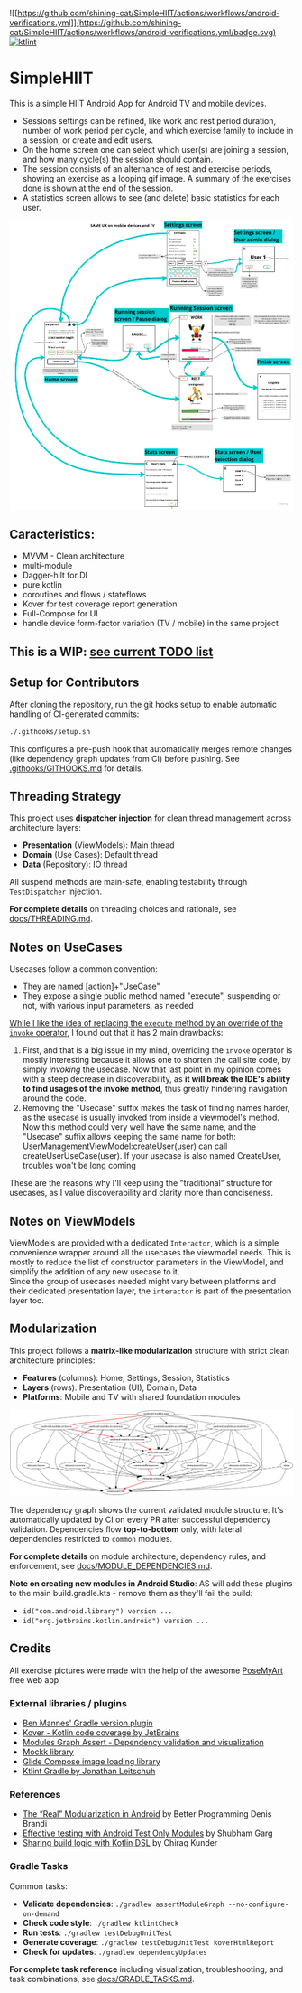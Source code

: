 ![[https://github.com/shining-cat/SimpleHIIT/actions/workflows/android-verifications.yml]](https://github.com/shining-cat/SimpleHIIT/actions/workflows/android-verifications.yml/badge.svg)
[![ktlint](https://img.shields.io/badge/ktlint%20code--style-%E2%9D%A4-FF4081)](https://pinterest.github.io/ktlint/)

# SimpleHIIT

This is a simple HIIT Android App for Android TV and mobile devices.

* Sessions settings can be refined, like work and rest period duration, number of work period per
  cycle, and which exercise family to include in a session, or create and edit users.
* On the home screen one can select which user(s) are joining a session, and how many cycle(s) the
  session should contain.
* The session consists of an alternance of rest and exercise periods, showing an exercise as a
  looping gif image. A summary of the exercises done is shown at the end of the session.
* A statistics screen allows to see (and delete) basic statistics for each user.

![Features and UX description](docs/simpleHIIT_UX_description.png)

## Caracteristics:

* MVVM - Clean architecture
* multi-module
* Dagger-hilt for DI
* pure kotlin
* coroutines and flows / stateflows
* Kover for test coverage report generation
* Full-Compose for UI
* handle device form-factor variation (TV / mobile) in the same project

## This is a WIP: [see current TODO list](https://github.com/shining-cat/SimpleHIIT/blob/master/TODO.md)

## Setup for Contributors

After cloning the repository, run the git hooks setup to enable automatic handling of CI-generated commits:

```bash
./.githooks/setup.sh
```

This configures a pre-push hook that automatically merges remote changes (like dependency graph updates from CI) before pushing. See [.githooks/GITHOOKS.md](.githooks/GITHOOKS.md) for details.

## Threading Strategy

This project uses **dispatcher injection** for clean thread management across architecture layers:
- **Presentation** (ViewModels): Main thread
- **Domain** (Use Cases): Default thread
- **Data** (Repository): IO thread

All suspend methods are main-safe, enabling testability through `TestDispatcher` injection.

**For complete details** on threading choices and rationale, see [docs/THREADING.md](docs/THREADING.md).

## Notes on UseCases

Usecases follow a common convention:

* They are named [action]+"UseCase"
* They expose a single public method named "execute", suspending or not, with various input
  parameters, as needed<br/>

[While I like the idea of replacing the `execute` method by an override of the
`invoke` operator](https://chrynan.codes/invoking-usecases-the-kotlin-way/), I found out that it has
2 main drawbacks:

1. First, and that is a big issue in my mind, overriding the `invoke` operator is mostly interesting
   because it allows one to shorten the call site code, by simply _invoking_ the usecase.
   Now that last point in my opinion comes with a steep decrease in discoverability, as **it will
   break the IDE's ability to find usages of the invoke method**, thus greatly hindering navigation
   around the code.
2. Removing the "Usecase" suffix makes the task of finding names harder, as the usecase is usually
   invoked from inside a viewmodel's method. Now this method could very well have the same name, and
   the "Usecase" suffix allows keeping the same name for both:
   UserManagementViewModel:createUser(user) can call createUserUseCase(user). If your usecase is
   also named CreateUser, troubles won't be long coming

These are the reasons why I'll keep using the "traditional" structure for usecases, as I value
discoverability and clarity more than conciseness.

## Notes on ViewModels

ViewModels are provided with a dedicated `Interactor`, which is a simple convenience wrapper around
all the usecases the viewmodel needs.
This is mostly to reduce the list of constructor parameters in the ViewModel, and simplify the
addition of any new usecase to it.<br/>
Since the group of usecases needed might vary between platforms and their dedicated presentation
layer, the `interactor` is part of the presentation layer too.

## Modularization

This project follows a **matrix-like modularization** structure with strict clean architecture principles:
- **Features** (columns): Home, Settings, Session, Statistics
- **Layers** (rows): Presentation (UI), Domain, Data
- **Platforms**: Mobile and TV with shared foundation modules

![Module Dependency Graph](project_dependencies_graph.png)

The dependency graph shows the current validated module structure. It's automatically updated by CI on every PR after successful dependency validation. Dependencies flow **top-to-bottom** only, with lateral dependencies restricted to `common` modules.

**For complete details** on module architecture, dependency rules, and enforcement, see [docs/MODULE_DEPENDENCIES.md](docs/MODULE_DEPENDENCIES.md).

**Note on creating new modules in Android Studio**: AS will add these plugins to the main build.gradle.kts - remove them as they'll fail the build:
* `id("com.android.library") version ...`
* `id("org.jetbrains.kotlin.android") version ...`

## Credits

All exercise pictures were made with the help of the awesome [PoseMyArt](https://app.posemy.art/)
free web app

### External libraries / plugins

* [Ben Mannes' Gradle version plugin](https://github.com/ben-manes/gradle-versions-plugin#gradle-versions-plugin)
* [Kover - Kotlin code coverage by JetBrains](https://github.com/Kotlin/kotlinx-kover)
* [Modules Graph Assert - Dependency validation and visualization](https://github.com/jraska/modules-graph-assert)
* [Mockk library](https://mockk.io/)
* [Glide Compose image loading library](https://github.com/bumptech/glide)
* [Ktlint Gradle by Jonathan Leitschuh](https://github.com/JLLeitschuh/ktlint-gradle)

### References

* [The “Real” Modularization in Android](https://betterprogramming.pub/the-real-clean-architecture-in-android-modularization-e26940fd0a23)
  by Better Programming
  Denis Brandi
* [Effective testing with Android Test Only Modules](https://proandroiddev.com/effective-testing-with-android-test-only-modules-3164ed9b20a0)
  by Shubham Garg
* [Sharing build logic with Kotlin DSL](https://proandroiddev.com/sharing-build-logic-with-kotlin-dsl-203274f73013)
  by Chirag Kunder

### Gradle Tasks

Common tasks:
- **Validate dependencies**: `./gradlew assertModuleGraph --no-configure-on-demand`
- **Check code style**: `./gradlew ktlintCheck`
- **Run tests**: `./gradlew testDebugUnitTest`
- **Generate coverage**: `./gradlew testDebugUnitTest koverHtmlReport`
- **Check for updates**: `./gradlew dependencyUpdates`

**For complete task reference** including visualization, troubleshooting, and task combinations, see [docs/GRADLE_TASKS.md](docs/GRADLE_TASKS.md).
